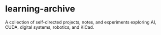 # learning-archive
A collection of self-directed projects, notes, and experiments exploring AI, CUDA, digital systems, robotics, and KiCad. 
